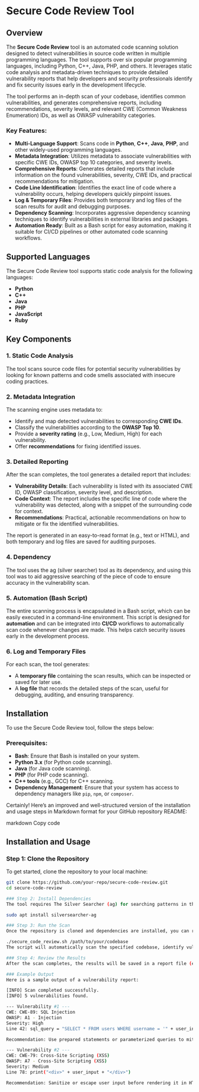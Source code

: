# Secure Code Review Tool

## Overview

The **Secure Code Review** tool is an automated code scanning solution designed to detect vulnerabilities in source code written in multiple programming languages. The tool supports over six popular programming languages, including Python, C++, Java, PHP, and others. It leverages static code analysis and metadata-driven techniques to provide detailed vulnerability reports that help developers and security professionals identify and fix security issues early in the development lifecycle.

The tool performs an in-depth scan of your codebase, identifies common vulnerabilities, and generates comprehensive reports, including recommendations, severity levels, and relevant CWE (Common Weakness Enumeration) IDs, as well as OWASP vulnerability categories.

### Key Features:

- **Multi-Language Support**: Scans code in **Python**, **C++**, **Java**, **PHP**, and other widely-used programming languages.
- **Metadata Integration**: Utilizes metadata to associate vulnerabilities with specific CWE IDs, OWASP top 10 categories, and severity levels.
- **Comprehensive Reports**: Generates detailed reports that include information on the found vulnerabilities, severity, CWE IDs, and practical recommendations for mitigation.
- **Code Line Identification**: Identifies the exact line of code where a vulnerability occurs, helping developers quickly pinpoint issues.
- **Log & Temporary Files**: Provides both temporary and log files of the scan results for audit and debugging purposes.
- **Dependency Scanning**: Incorporates aggressive dependency scanning techniques to identify vulnerabilities in external libraries and packages.
- **Automation Ready**: Built as a Bash script for easy automation, making it suitable for CI/CD pipelines or other automated code scanning workflows.

## Supported Languages

The Secure Code Review tool supports static code analysis for the following languages:

- **Python**
- **C++**
- **Java**
- **PHP**
- **JavaScript**
- **Ruby**

## Key Components

### 1. **Static Code Analysis**
The tool scans source code files for potential security vulnerabilities by looking for known patterns and code smells associated with insecure coding practices. 

### 2. **Metadata Integration**
The scanning engine uses metadata to:
- Identify and map detected vulnerabilities to corresponding **CWE IDs**.
- Classify the vulnerabilities according to the **OWASP Top 10**.
- Provide a **severity rating** (e.g., Low, Medium, High) for each vulnerability.
- Offer **recommendations** for fixing identified issues.

### 3. **Detailed Reporting**
After the scan completes, the tool generates a detailed report that includes:
- **Vulnerability Details**: Each vulnerability is listed with its associated CWE ID, OWASP classification, severity level, and description.
- **Code Context**: The report includes the specific line of code where the vulnerability was detected, along with a snippet of the surrounding code for context.
- **Recommendations**: Practical, actionable recommendations on how to mitigate or fix the identified vulnerabilities.

The report is generated in an easy-to-read format (e.g., text or HTML), and both temporary and log files are saved for auditing purposes.

### 4. **Dependency**
The tool uses the ag (silver searcher) tool as its dependency, and using this tool was to aid aggressive searching of the piece of code to ensure accuracy in the vulnerability scan.

### 5. **Automation (Bash Script)**
The entire scanning process is encapsulated in a Bash script, which can be easily executed in a command-line environment. This script is designed for **automation** and can be integrated into **CI/CD** workflows to automatically scan code whenever changes are made. This helps catch security issues early in the development process.

### 6. **Log and Temporary Files**
For each scan, the tool generates:
- A **temporary file** containing the scan results, which can be inspected or saved for later use.
- A **log file** that records the detailed steps of the scan, useful for debugging, auditing, and ensuring transparency.

## Installation

To use the Secure Code Review tool, follow the steps below:

### Prerequisites:
- **Bash**: Ensure that Bash is installed on your system.
- **Python 3.x** (for Python code scanning).
- **Java** (for Java code scanning).
- **PHP** (for PHP code scanning).
- **C++ tools** (e.g., GCC) for C++ scanning.
- **Dependency Management**: Ensure that your system has access to dependency managers like `pip`, `npm`, or `composer`.


Certainly! Here’s an improved and well-structured version of the installation and usage steps in Markdown format for your GitHub repository README:

markdown
Copy code
## Installation and Usage

### Step 1: Clone the Repository
To get started, clone the repository to your local machine:

```bash
git clone https://github.com/your-repo/secure-code-review.git
cd secure-code-review

### Step 2: Install Dependencies
The tool requires The Silver Searcher (ag) for searching patterns in the codebase. Install it by running the following command:

sudo apt install silversearcher-ag

### Step 3: Run the Scan
Once the repository is cloned and dependencies are installed, you can run the scan by executing the provided Bash script:

./secure_code_review.sh /path/to/your/codebase
The script will automatically scan the specified codebase, identify vulnerabilities, and generate a detailed report with the findings.

### Step 4: Review the Results
After the scan completes, the results will be saved in a report file (e.g., scan_report.txt), and log/temporary files will be available for auditing. Review the generated report for detailed insights on the vulnerabilities found.

### Example Output
Here is a sample output of a vulnerability report:

[INFO] Scan completed successfully.
[INFO] 5 vulnerabilities found.

--- Vulnerability #1 ---
CWE: CWE-89: SQL Injection
OWASP: A1 - Injection
Severity: High
Line 42: sql_query = "SELECT * FROM users WHERE username = '" + user_input + "';"

Recommendation: Use prepared statements or parameterized queries to mitigate SQL injection risks.

--- Vulnerability #2 ---
CWE: CWE-79: Cross-Site Scripting (XSS)
OWASP: A7 - Cross-Site Scripting (XSS)
Severity: Medium
Line 78: print("<div>" + user_input + "</div>")

Recommendation: Sanitize or escape user input before rendering it in HTML.



